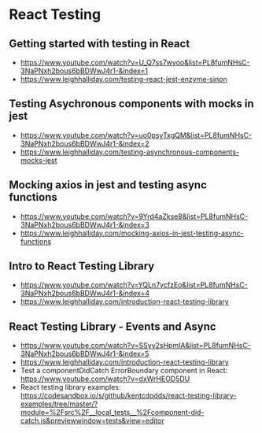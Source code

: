 # React Testing

## Getting started with testing in React

* <https://www.youtube.com/watch?v=U_Q7ss7wvoo&list=PL8fumNHsC-3NaPNxh2bous6bBDWwJ4r1-&index=1>
* <https://www.leighhalliday.com/testing-react-jest-enzyme-sinon>

## Testing Asychronous components with mocks in jest

* <https://www.youtube.com/watch?v=uo0psyTxgQM&list=PL8fumNHsC-3NaPNxh2bous6bBDWwJ4r1-&index=2>
* <https://www.leighhalliday.com/testing-asynchronous-components-mocks-jest>

## Mocking axios in jest and testing async functions

* <https://www.youtube.com/watch?v=9Yrd4aZkse8&list=PL8fumNHsC-3NaPNxh2bous6bBDWwJ4r1-&index=3>
* <https://www.leighhalliday.com/mocking-axios-in-jest-testing-async-functions>

## Intro to React Testing Library

* <https://www.youtube.com/watch?v=YQLn7ycfzEo&list=PL8fumNHsC-3NaPNxh2bous6bBDWwJ4r1-&index=4>
* <https://www.leighhalliday.com/introduction-react-testing-library>

## React Testing Library - Events and Async

* <https://www.youtube.com/watch?v=SSyy2sHpmIA&list=PL8fumNHsC-3NaPNxh2bous6bBDWwJ4r1-&index=5>
* <https://www.leighhalliday.com/introduction-react-testing-library>
* Test a componentDidCatch ErrorBoundary component in React: <https://www.youtube.com/watch?v=dxWrHEOD5DU>
* React testing library examples: <https://codesandbox.io/s/github/kentcdodds/react-testing-library-examples/tree/master/?module=%2Fsrc%2F__local_tests__%2Fcomponent-did-catch.js&previewwindow=tests&view=editor>